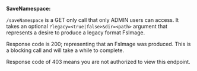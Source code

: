 **SaveNamespace:**

`/saveNamespace` is a GET only call that only ADMIN users can access.
It takes an optional `?legacy=<true|false>&dir=<path>` argument that represents a desire to produce a legacy format FsImage.

Response code is 200; representing that an FsImage was produced. This is a blocking call and will take a while to complete.

Response code of 403 means you are not authorized to view this endpoint.